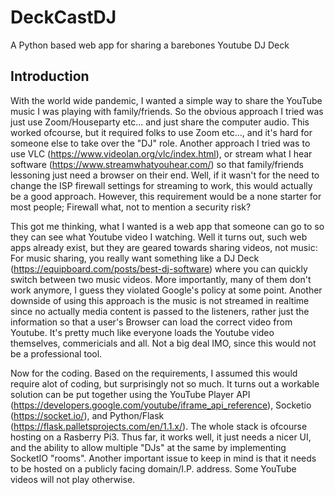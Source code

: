 # DeckCastDJ
A Python based web app for sharing a barebones Youtube DJ Deck
## Introduction
With the world wide pandemic, I wanted a simple way to share the YouTube music I was playing with family/friends. So the obvious approach I tried was just use Zoom/Houseparty etc... and just share the computer audio. This worked ofcourse, but it required folks to use Zoom etc..., and it's hard for someone else to take over the "DJ" role.  Another approach I tried was to use VLC (https://www.videolan.org/vlc/index.html), or stream what I hear software (https://www.streamwhatyouhear.com/) so that family/friends lessoning just need a browser on their end. Well, if it wasn't for the need to change the ISP firewall settings for streaming to work, this would actually be a good approach. However, this requirement would be a none starter for most people; Firewall what, not to mention a security risk?

This got me thinking, what I wanted is a web app that someone can go to so they can see what Youtube video I watching. Well it turns out, such web apps already exist, but they are geared towards sharing videos, not music: For music sharing, you really want something like a DJ Deck (https://equipboard.com/posts/best-dj-software) where you can quickly switch between two music videos. More importantly, many of them don't work anymore, I guess they violated Google's policy at some point. Another downside of using this approach is the music is not streamed in realtime since no actually media content is passed to the listeners, rather just the information so that a user's Browser can load the correct video from Youtube. It's pretty much like everyone loads the Youtube video themselves, commericials and all. Not a big deal IMO, since this would not be a professional tool.

Now for the coding. Based on the requirements, I assumed this would require alot of coding, but surprisingly not so much. It turns out a workable solution can be put together using the YouTube Player API (https://developers.google.com/youtube/iframe_api_reference), Socketio (https://socket.io/), and Python/Flask (https://flask.palletsprojects.com/en/1.1.x/). The whole stack is ofcourse hosting on a Rasberry Pi3.  Thus far, it works well, it just needs a nicer UI, and the ability to allow multiple "DJs" at the same by implementing SocketIO "rooms". Another important issue to keep in mind is that it needs to be hosted on a publicly facing domain/I.P. address.  Some YouTube videos will not play otherwise. 
